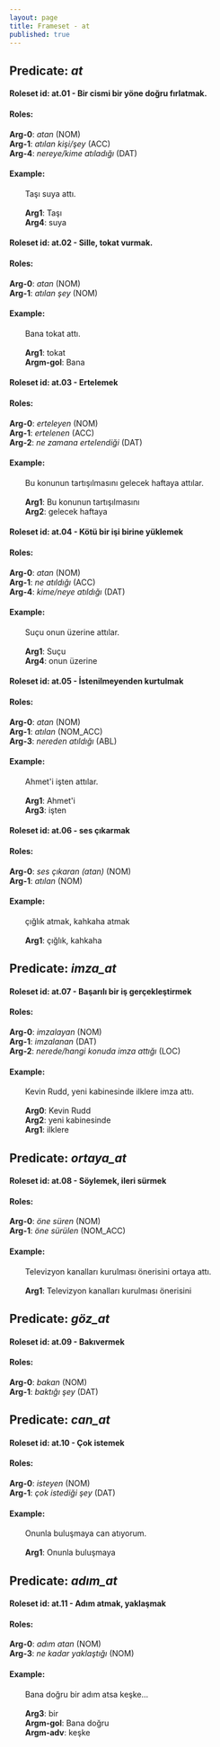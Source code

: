 ```yaml
---
layout: page
title: Frameset - at
published: true
---
```

<h2>Predicate: <i>at</i></h2>
<h4>Roleset id: at.01 - Bir cismi bir yöne doğru fırlatmak.<br>
<h4>Roles:</h4>
<b>Arg-0</b>: <i>atan</i>  (NOM) <br>
<b>Arg-1</b>: <i>atılan kişi/şey</i>  (ACC) <br>
<b>Arg-4</b>: <i>nereye/kime atıladığı</i>  (DAT) <br>
<h4>Example:</h4>
&emsp;&emsp;Taşı suya attı.<br><br>
&emsp;&emsp;<b>Arg1</b>:  Taşı<br>
&emsp;&emsp;<b>Arg4</b>:  suya<br>

<h4>Roleset id: at.02 - Sille, tokat vurmak.<br>
<h4>Roles:</h4>
<b>Arg-0</b>: <i>atan</i>  (NOM) <br>
<b>Arg-1</b>: <i>atılan şey</i>  (NOM) <br>
<h4>Example:</h4>
&emsp;&emsp;Bana tokat attı.<br><br>
&emsp;&emsp;<b>Arg1</b>:  tokat<br>
&emsp;&emsp;<b>Argm-gol</b>:  Bana<br>

<h4>Roleset id: at.03 - Ertelemek<br>
<h4>Roles:</h4>
<b>Arg-0</b>: <i>erteleyen</i>  (NOM) <br>
<b>Arg-1</b>: <i>ertelenen</i>  (ACC) <br>
<b>Arg-2</b>: <i>ne zamana ertelendiği</i>  (DAT) <br>
<h4>Example:</h4>
&emsp;&emsp;Bu konunun tartışılmasını gelecek haftaya attılar.<br><br>
&emsp;&emsp;<b>Arg1</b>:  Bu konunun tartışılmasını<br>
&emsp;&emsp;<b>Arg2</b>:  gelecek haftaya<br>

<h4>Roleset id: at.04 - Kötü bir işi birine yüklemek<br>
<h4>Roles:</h4>
<b>Arg-0</b>: <i>atan</i>  (NOM) <br>
<b>Arg-1</b>: <i>ne atıldığı</i>  (ACC) <br>
<b>Arg-4</b>: <i>kime/neye atıldığı</i>  (DAT) <br>
<h4>Example:</h4>
&emsp;&emsp;Suçu onun üzerine attılar.<br><br>
&emsp;&emsp;<b>Arg1</b>:  Suçu<br>
&emsp;&emsp;<b>Arg4</b>:  onun üzerine<br>

<h4>Roleset id: at.05 - İstenilmeyenden kurtulmak<br>
<h4>Roles:</h4>
<b>Arg-0</b>: <i>atan</i>  (NOM) <br>
<b>Arg-1</b>: <i>atılan</i>  (NOM_ACC) <br>
<b>Arg-3</b>: <i>nereden atıldığı</i>  (ABL) <br>
<h4>Example:</h4>
&emsp;&emsp;Ahmet'i işten attılar.<br><br>
&emsp;&emsp;<b>Arg1</b>:  Ahmet'i<br>
&emsp;&emsp;<b>Arg3</b>:  işten<br>

<h4>Roleset id: at.06 - ses çıkarmak<br>
<h4>Roles:</h4>
<b>Arg-0</b>: <i>ses çıkaran (atan)</i>  (NOM) <br>
<b>Arg-1</b>: <i>atılan</i>  (NOM) <br>
<h4>Example:</h4>
&emsp;&emsp;çığlık atmak, kahkaha atmak<br><br>
&emsp;&emsp;<b>Arg1</b>:  çığlık, kahkaha<br>

<h2>Predicate: <i>imza_at</i></h2>
<h4>Roleset id: at.07 - Başarılı bir iş gerçekleştirmek<br>
<h4>Roles:</h4>
<b>Arg-0</b>: <i>imzalayan</i>  (NOM) <br>
<b>Arg-1</b>: <i>imzalanan</i>  (DAT) <br>
<b>Arg-2</b>: <i>nerede/hangi konuda imza attığı</i>  (LOC) <br>
<h4>Example:</h4>
&emsp;&emsp;Kevin Rudd, yeni kabinesinde ilklere imza attı.<br><br>
&emsp;&emsp;<b>Arg0</b>:  Kevin Rudd<br>
&emsp;&emsp;<b>Arg2</b>:  yeni kabinesinde<br>
&emsp;&emsp;<b>Arg1</b>:  ilklere<br>

<h2>Predicate: <i>ortaya_at</i></h2>
<h4>Roleset id: at.08 - Söylemek, ileri sürmek<br>
<h4>Roles:</h4>
<b>Arg-0</b>: <i>öne süren</i>  (NOM) <br>
<b>Arg-1</b>: <i>öne sürülen</i>  (NOM_ACC) <br>
<h4>Example:</h4>
&emsp;&emsp;Televizyon kanalları kurulması önerisini ortaya attı.<br><br>
&emsp;&emsp;<b>Arg1</b>:  Televizyon kanalları kurulması önerisini<br>

<h2>Predicate: <i>göz_at</i></h2>
<h4>Roleset id: at.09 - Bakıvermek<br>
<h4>Roles:</h4>
<b>Arg-0</b>: <i>bakan</i>  (NOM) <br>
<b>Arg-1</b>: <i>baktığı şey</i>  (DAT) <br>
<h2>Predicate: <i>can_at</i></h2>
<h4>Roleset id: at.10 - Çok istemek<br>
<h4>Roles:</h4>
<b>Arg-0</b>: <i>isteyen</i>  (NOM) <br>
<b>Arg-1</b>: <i>çok istediği şey</i>  (DAT) <br>
<h4>Example:</h4>
&emsp;&emsp;Onunla buluşmaya can atıyorum.<br><br>
&emsp;&emsp;<b>Arg1</b>:  Onunla buluşmaya<br>

<h2>Predicate: <i>adım_at</i></h2>
<h4>Roleset id: at.11 - Adım atmak, yaklaşmak<br>
<h4>Roles:</h4>
<b>Arg-0</b>: <i>adım atan</i>  (NOM) <br>
<b>Arg-3</b>: <i>ne kadar yaklaştığı</i>  (NOM) <br>
<h4>Example:</h4>
&emsp;&emsp;Bana doğru bir adım atsa keşke...<br><br>
&emsp;&emsp;<b>Arg3</b>:  bir<br>
&emsp;&emsp;<b>Argm-gol</b>:  Bana doğru<br>
&emsp;&emsp;<b>Argm-adv</b>:  keşke<br>

